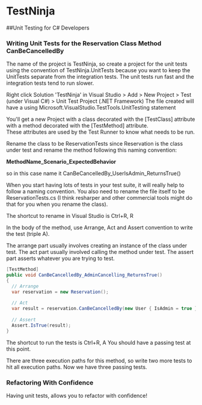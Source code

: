 # TestNinja
##Unit Testing for C# Developers

### Writing Unit Tests for the Reservation Class Method CanBeCancelledBy

The name of the project is TestNinja, so create a project for the unit tests using the convention of TestNinja.UnitTests because
you want to keep the UnitTests separate from the integration tests.  The unit tests run fast and the integration tests tend to run slower.

Right click Solution 'TestNinja' in Visual Studio > Add > New Project > Test (under Visual C#) > Unit Test Project (.NET Framework)
The file created will have a using Microsoft.VisualStudio.TestTools.UnitTesting statement

You'll get a new Project with a class decorated with the [TestClass] attribute with a method decorated with the [TestMethod] attribute.  
These attributes are used by the Test Runner to know what needs to be run. 

Rename the class to be ReservationTests since Reservation is the class under test and rename the method following this naming convention:

**MethodName_Scenario_ExpectedBehavior**

so in this case name it CanBeCancelledBy_UserIsAdmin_ReturnsTrue()

When you start having lots of tests in your test suite, it will really help to follow a naming convention.  You also need to rename the file
itself to be ReservationTests.cs (I think resharper and other commercial tools might do that for you when you rename the class).

The shortcut to rename in Visual Studio is Ctrl+R, R

In the body of the method, use Arrange, Act and Assert convention to write the test (triple A).

The arrange part usually involves creating an instance of the class under test.
The act part usually involved calling the  method under test.
The assert part asserts whatever you are trying to test.

``` c#
[TestMethod]
public void CanBeCancelledBy_AdminCancelling_ReturnsTrue()
{
  // Arrange
  var reservation = new Reservation();
  
  // Act
  var result = reservation.CanBeCancelledBy(new User { IsAdmin = true });
  
  // Assert
  Assert.IsTrue(result);
}
```

The shortcut to run the tests is Ctrl+R, A
You should have a passing test at this point.

There are three execution paths for this method, so write two more tests to hit all execution paths.
Now we have three passing tests.

### Refactoring With Confidence

Having unit tests, allows you to refactor with confidence!





